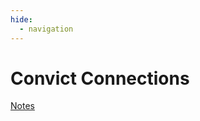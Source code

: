 ```yaml
---
hide:
  - navigation
---
```


# Convict Connections

[Notes](http://www.fotc.org.au/subset/convicts.pdf)
